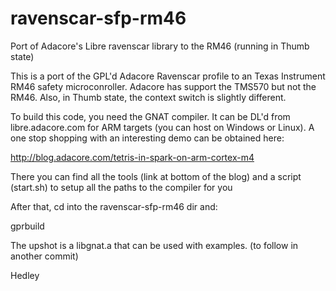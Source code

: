 # ravenscar-sfp-rm46
Port of Adacore's Libre ravenscar library to the RM46 (running in Thumb state)

This is a port of the GPL'd Adacore Ravenscar profile to an Texas Instrument RM46 safety microconroller. Adacore has support 
the TMS570 but not the RM46. Also, in Thumb state, the context switch is slightly different.

To build this code, you need the GNAT compiler. It can be DL'd from libre.adacore.com for ARM targets (you can host on Windows
or Linux). A one stop shopping with an interesting demo can be obtained here:

http://blog.adacore.com/tetris-in-spark-on-arm-cortex-m4

There you can find all the tools (link at bottom of the blog) and a script (start.sh) to setup all the paths to the compiler 
for you

After that, cd into the ravenscar-sfp-rm46 dir and:

gprbuild

The upshot is a libgnat.a that can be used with examples. (to follow in another commit)

Hedley
